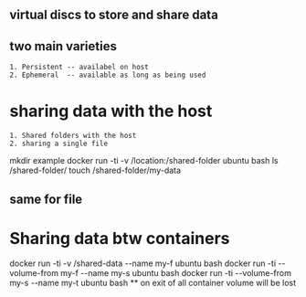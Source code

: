 ## virtual discs to store and share data
## two main varieties
    1. Persistent -- availabel on host
    2. Ephemeral  -- available as long as being used
# sharing data with the host
    1. Shared folders with the host
    2. sharing a single file
mkdir example
docker run -ti -v /location:/shared-folder ubuntu bash
ls /shared-folder/ 
touch /shared-folder/my-data
## same for file

# Sharing data btw containers
docker run -ti -v /shared-data --name my-f ubuntu bash 
docker run -ti --volume-from my-f --name my-s ubuntu bash
docker run -ti --volume-from my-s --name my-t ubuntu bash
** on exit of all container volume will be lost
